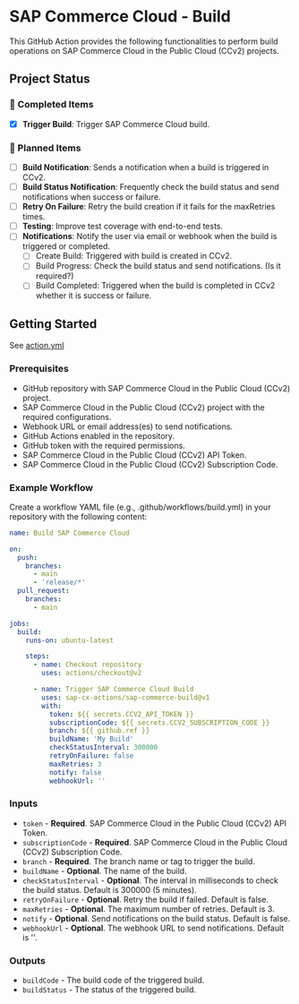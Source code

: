 # SAP Commerce Cloud - Build

This GitHub Action provides the following functionalities to perform build operations on SAP Commerce Cloud in the
Public Cloud (CCv2) projects.

## Project Status

### 🚀 Completed Items

- [x] **Trigger Build**: Trigger SAP Commerce Cloud build.

### 🔧 Planned Items

- [ ] **Build Notification**: Sends a notification when a build is triggered in CCv2.
- [ ] **Build Status Notification**: Frequently check the build status and send notifications when success or failure.
- [ ] **Retry On Failure**: Retry the build creation if it fails for the maxRetries times.
- [ ] **Testing**: Improve test coverage with end-to-end tests.
- [ ] **Notifications**: Notify the user via email or webhook when the build is triggered or completed.
  - [ ] Create Build: Triggered with build is created in CCv2.
  - [ ] Build Progress: Check the build status and send notifications. (Is it required?)
  - [ ] Build Completed: Triggered when the build is completed in CCv2 whether it is success or failure.

## Getting Started

See [action.yml](action.yml)

### Prerequisites

- GitHub repository with SAP Commerce Cloud in the Public Cloud (CCv2) project.
- SAP Commerce Cloud in the Public Cloud (CCv2) project with the required configurations.
- Webhook URL or email address(es) to send notifications.
- GitHub Actions enabled in the repository.
- GitHub token with the required permissions.
- SAP Commerce Cloud in the Public Cloud (CCv2) API Token.
- SAP Commerce Cloud in the Public Cloud (CCv2) Subscription Code.

### Example Workflow

Create a workflow YAML file (e.g., .github/workflows/build.yml) in your repository with the following content:

```yaml
name: Build SAP Commerce Cloud

on:
  push:
    branches:
      - main
      - 'release/*'
  pull_request:
    branches:
      - main

jobs:
  build:
    runs-on: ubuntu-latest

    steps:
      - name: Checkout repository
        uses: actions/checkout@v2

      - name: Trigger SAP Commerce Cloud Build
        uses: sap-cx-actions/sap-commerce-build@v1
        with:
          token: ${{ secrets.CCV2_API_TOKEN }}
          subscriptionCode: ${{ secrets.CCV2_SUBSCRIPTION_CODE }}
          branch: ${{ github.ref }}
          buildName: 'My Build'
          checkStatusInterval: 300000
          retryOnFailure: false
          maxRetries: 3
          notify: false
          webhookUrl: ''
```

### Inputs

- `token` - **Required**. SAP Commerce Cloud in the Public Cloud (CCv2) API Token.
- `subscriptionCode` - **Required**. SAP Commerce Cloud in the Public Cloud (CCv2) Subscription Code.
- `branch` - **Required**. The branch name or tag to trigger the build.
- `buildName` - **Optional**. The name of the build.
- `checkStatusInterval` - **Optional**. The interval in milliseconds to check the build status. Default is 300000 (5
  minutes).
- `retryOnFailure` - **Optional**. Retry the build if failed. Default is false.
- `maxRetries` - **Optional**. The maximum number of retries. Default is 3.
- `notify` - **Optional**. Send notifications on the build status. Default is false.
- `webhookUrl` - **Optional**. The webhook URL to send notifications. Default is ''.

### Outputs

- `buildCode` - The build code of the triggered build.
- `buildStatus` - The status of the triggered build.
